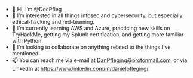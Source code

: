 - 👋 Hi, I’m @DocPfleg
- 👀 I’m interested in all things infosec and cybersecurity, but especially ethical-hacking and red-teaming.
- 🌱 I’m currently learning AWS and Azure, practicing new skills on TryHackMe, getting my Splunk certification, and getting more familiar with Python.
- 💞️ I’m looking to collaborate on anything related to the things I've mentioned!
- 📫 You can reach me via e-mail at DanPfleging@protonmail.com, or via LinkedIn at https://www.linkedin.com/in/danielpfleging/

<!---
DocPfleg/DocPfleg is a ✨ special ✨ repository because its `README.md` (this file) appears on your GitHub profile.
You can click the Preview link to take a look at your changes.
--->
